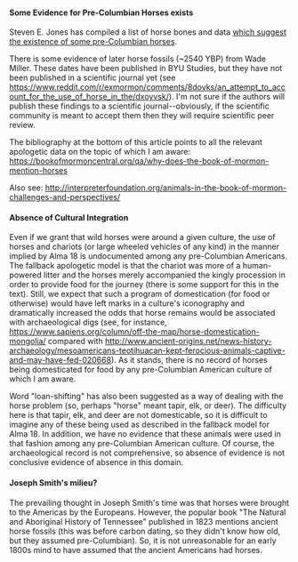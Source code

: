 #### Some Evidence for Pre-Columbian Horses exists

Steven E. Jones has compiled a list of horse bones and data [which suggest the existence of some pre-Columbian horses](https://www.researchgate.net/publication/303446285_Were_there_Horses_in_the_Americas_before_Columbus).

There is some evidence of later horse fossils (~2540 YBP) from Wade Miller.  These dates have been published in BYU Studies, but they have not been published in a scientific journal yet (see https://www.reddit.com/r/exmormon/comments/8dovks/an_attempt_to_account_for_the_use_of_horse_in_the/dxoyvsk/).  I'm not sure if the authors will publish these findings to a scientific journal--obviously, if the scientific community is meant to accept them then they will require scientific peer review.

The bibliography at the bottom of this article points to all the relevant apologetic data on the topic of which I am aware: https://bookofmormoncentral.org/qa/why-does-the-book-of-mormon-mention-horses

Also see: http://interpreterfoundation.org/animals-in-the-book-of-mormon-challenges-and-perspectives/

#### Absence of Cultural Integration

Even if we grant that wild horses were around a given culture, the use of horses and chariots (or large wheeled vehicles of any kind) in the manner implied by Alma 18 is undocumented among any pre-Columbian Americans.  The fallback apologetic model is that the chariot was more of a human-powered litter and the horses merely accompanied the kingly procession in order to provide food for the journey (there is some support for this in the text).  Still, we expect that such a program of domestication (for food or otherwise) would have left marks in a culture's iconography and dramatically increased the odds that horse remains would be associated with archaeological digs (see, for instance, https://www.sapiens.org/column/off-the-map/horse-domestication-mongolia/ compared with http://www.ancient-origins.net/news-history-archaeology/mesoamericans-teotihuacan-kept-ferocious-animals-captive-and-may-have-fed-020668). As it stands, there is no record of horses being domesticated for food by any pre-Columbian American culture of which I am aware.

Word "loan-shifting" has also been suggested as a way of dealing with the horse problem (so, perhaps "horse" meant tapir, elk, or deer).  The difficulty here is that tapir, elk, and deer are not domesticable, so it is difficult to imagine any of these being used as described in the fallback model for Alma 18.  In addition, we have no evidence that these animals were used in that fashion among any pre-Columbian American culture.  Of course, the archaeological record is not comprehensive, so absence of evidence is not conclusive evidence of absence in this domain.

#### Joseph Smith's milieu?

The prevailing thought in Joseph Smith's time was that horses were brought to the Americas by the Europeans.  However, the popular book "The Natural and Aboriginal History of Tennessee" published in 1823 mentions ancient horse fossils (this was before carbon dating, so they didn't know how old, but they assumed pre-Columbian).  So, it is not unreasonable for an early 1800s mind to have assumed that the ancient Americans had horses.
